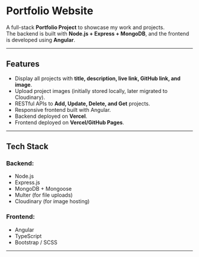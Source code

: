 #  Portfolio Website  

A full-stack **Portfolio Project** to showcase my work and projects.  
The backend is built with **Node.js + Express + MongoDB**, and the frontend is developed using **Angular**.  

---

##  Features
- Display all projects with **title, description, live link, GitHub link, and image**.
- Upload project images (initially stored locally, later migrated to Cloudinary).
- RESTful APIs to **Add, Update, Delete, and Get** projects.
- Responsive frontend built with Angular.
- Backend deployed on **Vercel**.
- Frontend deployed on **Vercel/GitHub Pages**.

---

##  Tech Stack
### Backend:
- Node.js
- Express.js
- MongoDB + Mongoose
- Multer (for file uploads)
- Cloudinary (for image hosting)

### Frontend:
- Angular
- TypeScript
- Bootstrap / SCSS

---


